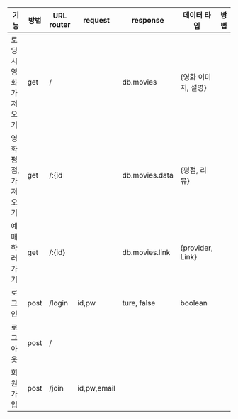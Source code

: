 | 기능 | 방법 | URL router | request | response | 데이터 타입 | 방법 |
| ------ | ------ | ------ | ------ | ------ | ------ | ------ |
| 로딩 시 영화 가져오기 | get  | /      |           | db.movies      | {영화 이미지, 설명}|
| 영화 평점, 가져오기   | get  | /:{id  |           | db.movies.data | {평점, 리뷰} |      
| 예매하러가기          | get  | /:{id} |           | db.movies.link | {provider, Link}
| 로그인                | post | /login | id,pw     | ture, false    | boolean 
| 로그아웃              | post | /      |           |                |
| 회원가입              | post | /join  |id,pw,email|                |
